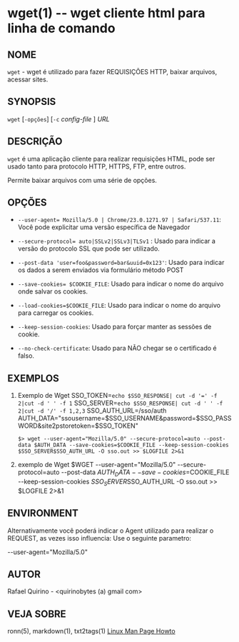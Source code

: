 wget(1) -- wget cliente html para linha de comando
===============================================

NOME
----

`wget` - wget é utilizado para fazer REQUISIÇÕES HTTP, baixar arquivos, acessar sites.

SYNOPSIS
--------

`wget` [`-opções`] [`-c` *config-file* ] *URL*

DESCRIÇÃO
---------

`wget` é uma aplicação cliente para realizar requisições HTML, pode ser usado tanto para protocolo HTTP, HTTPS, FTP, entre outros.

Permite baixar arquivos com uma série de opções.

OPÇÕES
------

* `--user-agent= Mozilla/5.0 | Chrome/23.0.1271.97 | Safari/537.11`:
  Você pode explicitar uma versão específica de Navegador

* `--secure-protocol= auto|SSLv2|SSLv3|TLSv1` :
  Usado para indicar a versão do protocolo SSL que pode ser utilizado.

* `--post-data 'user=foo&password=bar&uuid=0x123'`:
  Usado para indicar os dados a serem enviados via formulário método POST

* `--save-cookies= $COOKIE_FILE`:
  Usado para indicar o nome do arquivo onde salvar os cookies.

* `--load-cookies=$COOKIE_FILE`:
  Usado para indicar o nome do arquivo para carregar os cookies.

* `--keep-session-cookies`:
  Usado para forçar manter as sessões de cookie.

* `--no-check-certificate`:
  Usado para NÃO chegar se o certificado é falso.

EXEMPLOS
--------

1. Exemplo de Wget
SSO_TOKEN=`echo $SSO_RESPONSE| cut -d '=' -f 2|cut -d ' ' -f 1`
SSO_SERVER=`echo $SSO_RESPONSE| cut -d ' ' -f 2|cut -d '/' -f 1,2,3`
SSO_AUTH_URL=/sso/auth
AUTH_DATA="ssousername=$SSO_USERNAME&password=$SSO_PASSWORD&site2pstoretoken=$SSO_TOKEN"

   `$> wget --user-agent="Mozilla/5.0" --secure-protocol=auto --post-data $AUTH_DATA --save-cookies=$COOKIE_FILE --keep-session-cookies $SSO_SERVER$SSO_AUTH_URL -O sso.out >> $LOGFILE 2>&1`


2. exemplo de Wget
$WGET --user-agent="Mozilla/5.0" --secure-protocol=auto --post-data $AUTH_DATA --save-cookies=$COOKIE_FILE --keep-session-cookies $SSO_SERVER$SSO_AUTH_URL -O sso.out >> $LOGFILE 2>&1

ENVIRONMENT
-----------

Alternativamente você poderá indicar o Agent utilizado para realizar o REQUEST, as vezes isso influencia:
Use o seguinte parametro:

--user-agent="Mozilla/5.0"

AUTOR
-----

Rafael Quirino - <quirinobytes (a) gmail com>

VEJA SOBRE
----------

ronn(5), markdown(1), txt2tags(1) [Linux Man Page Howto](
http://www.schweikhardt.net/man_page_howto.html)
